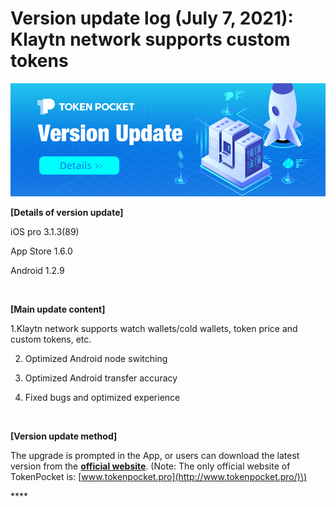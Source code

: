 # Version update log \(July 7, 2021\): Klaytn network supports custom tokens

![](../../.gitbook/assets/version-update.png)

**\[Details of version update\]** 

iOS pro 3.1.3\(89\) 

App Store 1.6.0 

Android 1.2.9

‌

**\[Main update content\]** 

1.Klaytn network supports watch wallets/cold wallets, token price and custom tokens, etc.

2. Optimized Android node switching 

3. Optimized Android transfer accuracy 

4. Fixed bugs and optimized experience

‌

**\[Version update method\]** 

The upgrade is prompted in the App, or users can download the latest version from the [**official website**](https://www.tokenpocket.pro/en/download/app). \(Note: The only official website of TokenPocket is: [www.tokenpocket.pro](http://www.tokenpocket.pro/)\)

\*\*\*\*

